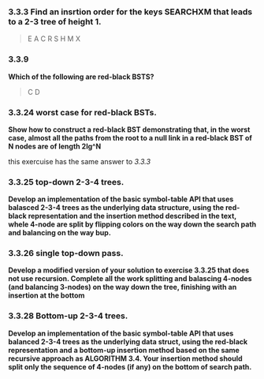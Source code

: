 ### 3.3.3 Find an insrtion order for the keys SEARCHXM that leads to a 2-3 tree of height 1.

> E A C R S H M X

### 3.3.9

__Which of the following are red-black BSTS?__

> C D

### 3.3.24 worst case for red-black BSTs.

__Show how to construct a red-black BST demonstrating that, in the worst case, almost all the paths from the root to a null link in a red-black BST of N nodes are of length 2lg^N__

this exercuise has the same answer to _3.3.3_


### 3.3.25 top-down 2-3-4 trees.

__Develop an implementation of the basic symbol-table API that uses balasced 2-3-4 trees as the underlying data structure, using the red-black representation and the insertion method described in the text, whele 4-node are split by flipping colors on the way down the search path and balancing on the way bup.__

### 3.3.26 single top-down pass.

__Develop a modified version of your solution to exercise 3.3.25 that does not use recursion. Complete all the work splitting and balascing 4-nodes (and balancing 3-nodes) on the way down the tree, finishing with an insertion at the bottom__


### 3.3.28 Bottom-up 2-3-4 trees.

__Develop an implementation of the basic symbol-table API that uses balanced 2-3-4 trees as the underlying data struct, using the red-black representation and a bottom-up insertion method based on the same recursive approach as ALGORITHM 3.4. Your insertion method should split only the sequence of 4-nodes (if any) on the bottom of search path.__